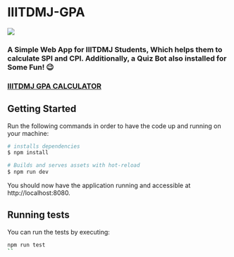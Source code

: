 # IIITDMJ-GPA    

![](https://visitor-badge.glitch.me/badge?page_id=abhisheknaiidu.IIITDMJ-GPA)
### A Simple Web App for IIITDMJ Students, Which helps them to calculate SPI and CPI. Additionally, a Quiz Bot also installed for Some Fun! 😉

### [IIITDMJ GPA CALCULATOR](https://iiitdmj-gpa.now.sh/)

## Getting Started

Run the following commands in order to have the code up and running on your machine:

``` bash
# installs dependencies
$ npm install

# Builds and serves assets with hot-reload
$ npm run dev
```

You should now have the application running and accessible at http://localhost:8080.

## Running tests

You can run the tests by executing:
``` bash
npm run test
``
